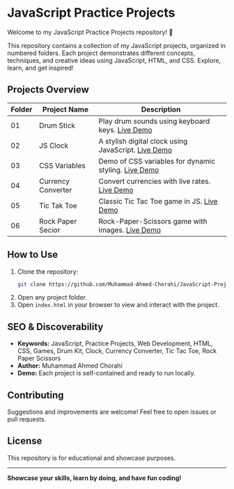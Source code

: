 # JavaScript Practice Projects

Welcome to my JavaScript Practice Projects repository! 🚀

This repository contains a collection of my JavaScript projects, organized in numbered folders. Each project demonstrates different concepts, techniques, and creative ideas using JavaScript, HTML, and CSS. Explore, learn, and get inspired!

## Projects Overview

| Folder | Project Name           | Description                                      |
|------- |-----------------------|--------------------------------------------------|
| 01     | Drum Stick            | Play drum sounds using keyboard keys. [Live Demo](https://muhammad-ahmed-chorahi.github.io/javascript-projects/01.drum-sticks/) |
| 02     | JS Clock              | A stylish digital clock using JavaScript. [Live Demo](https://muhammad-ahmed-chorahi.github.io/javascript-projects/02.fs-clock/) |
| 03     | CSS Variables         | Demo of CSS variables for dynamic styling. [Live Demo](https://muhammad-ahmed-chorahi.github.io/javascript-projects/03.css-variables/) |
| 04     | Currency Converter    | Convert currencies with live rates. [Live Demo](https://muhammad-ahmed-chorahi.github.io/javascript-projects/04.currency-converter/) |
| 05     | Tic Tak Toe           | Classic Tic Tac Toe game in JS. [Live Demo](https://muhammad-ahmed-chorahi.github.io/javascript-projects/05.tic-tak-toe/) |
| 06     | Rock Paper Secior     | Rock-Paper-Scissors game with images. [Live Demo](https://muhammad-ahmed-chorahi.github.io/javascript-projects/06.rock-paper-scissors/) |

## How to Use

1. Clone the repository:
   ```sh
   git clone https://github.com/Muhammad-Ahmed-Chorahi/JavaScript-Projects.git
   ```
2. Open any project folder.
3. Open `index.html` in your browser to view and interact with the project.

## SEO & Discoverability

- **Keywords:** JavaScript, Practice Projects, Web Development, HTML, CSS, Games, Drum Kit, Clock, Currency Converter, Tic Tac Toe, Rock Paper Scissors
- **Author:** Muhammad Ahmed Chorahi
- **Demo:** Each project is self-contained and ready to run locally.

## Contributing

Suggestions and improvements are welcome! Feel free to open issues or pull requests.

## License

This repository is for educational and showcase purposes.

---

**Showcase your skills, learn by doing, and have fun coding!**
